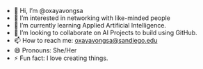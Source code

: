 - 👋 Hi, I’m @oxayavongsa
- 👀 I’m interested in networking with like-minded people
- 🌱 I’m currently learning Applied Artificial Intelligence.
- 💞️ I’m looking to collaborate on AI Projects to build using GitHub.
- 📫 How to reach me: oxayavongsa@sandiego.edu
- 😄 Pronouns: She/Her
- ⚡ Fun fact: I love creating things.

<!---
oxayavongsa/oxayavongsa is a ✨ special ✨ repository because its `README.md` (this file) appears on your GitHub profile.
You can click the Preview link to take a look at your changes.
--->
